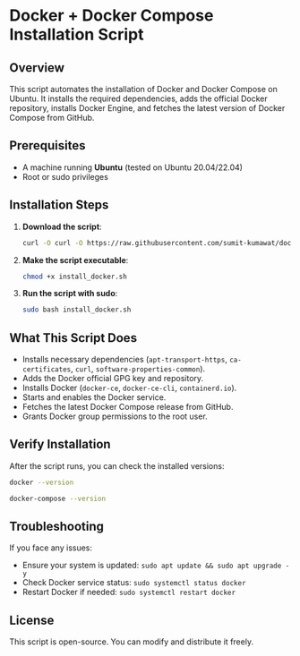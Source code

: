 # Docker + Docker Compose Installation Script

## Overview
This script automates the installation of Docker and Docker Compose on Ubuntu. It installs the required dependencies, adds the official Docker repository, installs Docker Engine, and fetches the latest version of Docker Compose from GitHub.

## Prerequisites
- A machine running **Ubuntu** (tested on Ubuntu 20.04/22.04)
- Root or sudo privileges

## Installation Steps
1. **Download the script**:
   ```bash
   curl -O curl -O https://raw.githubusercontent.com/sumit-kumawat/docker-compose/main/install_docker.sh
   ```
2. **Make the script executable**:
   ```bash
   chmod +x install_docker.sh
   ```
3. **Run the script with sudo**:
   ```bash
   sudo bash install_docker.sh
   ```

## What This Script Does
- Installs necessary dependencies (`apt-transport-https`, `ca-certificates`, `curl`, `software-properties-common`).
- Adds the Docker official GPG key and repository.
- Installs Docker (`docker-ce`, `docker-ce-cli`, `containerd.io`).
- Starts and enables the Docker service.
- Fetches the latest Docker Compose release from GitHub.
- Grants Docker group permissions to the root user.

## Verify Installation
After the script runs, you can check the installed versions:
```bash
docker --version
```
```bash
docker-compose --version
```

## Troubleshooting
If you face any issues:
- Ensure your system is updated: `sudo apt update && sudo apt upgrade -y`
- Check Docker service status: `sudo systemctl status docker`
- Restart Docker if needed: `sudo systemctl restart docker`

## License
This script is open-source. You can modify and distribute it freely.

